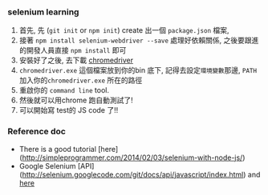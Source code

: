 ### selenium learning
1. 首先, 先 (`git init` or `npm init`) create 出一個 `package.json` 檔案,
2. 接著 `npm install selenium-webdriver --save` 處理好依賴關係, 之後要跟進的開發人員直接 `npm install` 即可
3. 安裝好了之後, 去下載 [chromedriver](http://chromedriver.storage.googleapis.com/index.html)
4. `chromedriver.exe` 這個檔案放到你的bin 底下, 記得去設定`環境變數`那邊, `PATH` 加入你的`chromedriver.exe`  所在的路徑
5. 重啟你的 `command line` tool.
6. 然後就可以用chrome 跑自動測試了!
7. 可以開始寫 test的 JS code 了!!

### Reference doc
- There is a good tutorial [here] (http://simpleprogrammer.com/2014/02/03/selenium-with-node-js/)
- Google Selenium [API] (http://selenium.googlecode.com/git/docs/api/javascript/index.html) and [here](https://code.google.com/p/selenium/wiki/WebDriverJs)
